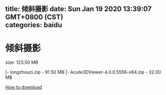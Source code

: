 
title: 倾斜摄影
date: Sun Jan 19 2020 13:39:07 GMT+0800 (CST)    
categories: baidu
---

# 倾斜摄影
size: 123.50 MB
 
 
|- longzhouzi.zip - 91.50 MB
|- Acute3DViewer-4.0.0.5556-x64.zip - 32.00 MB

[How to download](https://bpcam.bemobtrk.com/go/2ceec3aa-1ca2-46d6-b9ff-aaa5c184517c?jno=4469)